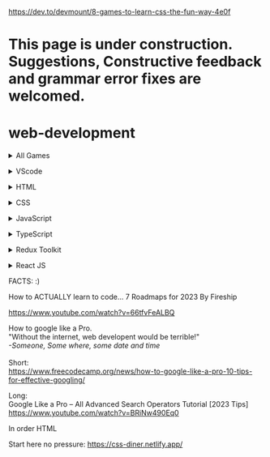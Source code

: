 
https://dev.to/devmount/8-games-to-learn-css-the-fun-way-4e0f
# This page is under construction. Suggestions, Constructive feedback and grammar error fixes are welcomed.
# web-development

<details><summary>All Games</summary><pre>

Coming soon... some games are inside of the other dropdowns 

</pre></details>

<details><summary>VScode</summary><pre>

  # Visual Studio Code or VScode: 

    Vscode Landing Page
    https://code.visualstudio.com/ 

## Videos:
   ### How to install Visual Studio Code on Windows 10/11 [ 2023 Update ] Complete Guide

    https://www.youtube.com/watch?v=JPZsB_6yHVo

   ### Detailed
   https://code.visualstudio.com/docs/introvideos/basics

</pre></details>

<details><summary>HTML</summary><pre>

### Getting Started

## HTML and CSS Road Map
   HTML and CSS Roadmap for Beginners in 2022
   https://www.youtube.com/watch?v=6pZdQpPe8zU

# Game
## Play a game to learn or Watch the videos
Nester: A game of nesting HTML code | Trailer
https://www.youtube.com/watch?v=BrHxowQQmmY

HTML Video Game website:
https://codepip.com/games/nester/

# Video
## Short Video
HTML Tutorial - How to Make a Super Simple Website
https://www.youtube.com/watch?v=PlxWf493en4

## Long Video
HTML Full Course for Beginners | Complete All-in-One Tutorial | 4 Hours
https://www.youtube.com/watch?v=mJgBOIoGihA

#### Detailed -fill

### Project 
HTML5 Website Project for Beginners | First HTML Project Tutorial
https://www.youtube.com/watch?v=T5PD8ofhiug

### Test Yourself websites -fill
### Job Requirment -fill
### LinkedIn Jobs -fill
</pre></details>
<!-- End HTML -->
<details><summary>CSS</summary><pre>

## HTML and CSS Road Map
   HTML and CSS Roadmap for Beginners in 2022
   https://www.youtube.com/watch?v=6pZdQpPe8zU

## Getting Started -fill

## Games
CSS Diner Game: https://flukeout.github.io/ 
CSS Diner Game: Solutions:https://www.youtube.com/watch?v=SbYdwj5lito

CSS Video Game website:
CSS Scoops: A game for learning CSS selectors | Trailer
https://codepip.com/games/css-scoops/

Selector Showdown: A game about CSS selector specificity | Trailer
https://codepip.com/games/selector-showdown/

Flexbox Froggy: A game for learning CSS flexbox | Trailer
https://codepip.com/games/flexbox-froggy/

Flexbox Froggy: Solution
https://www.youtube.com/watch?v=g0G0BiYm3lE

## Videos:

   ### Short
   Learn CSS in 20 Minutes
   https://www.youtube.com/watch?v=1PnVor36_40

   ### Long
   CSS Full Course for Beginners | Complete All-in-One Tutorial | 11 Hours
   https://www.youtube.com/watch?v=n4R2E7O-Ngo

   ### Detailed -fill
### Project 
    https://www.youtube.com/playlist?list=PL4cUxeGkcC9ivBf_eKCPIAYXWzLlPAm6G
## Online Learning Platform -fill
## Project -fill 
## Test Yourself websites -fill
## Job Requirment -fill
## LinkedIn Jobs -fill
</pre></details>
<!-- End CSS -->

<details><summary>JavaScript </summary><pre>

## Road Map 
https://www.youtube.com/watch?v=Ar9mGfmsgtM

## Getting Started -fill
## Games
Disarray: A game for learning JavaScript array methods | Trailer
https://codepip.com/games/disarray/

# Find another Javascript game

Not playable as of 01/05/2023
https://codepip.com/games/css-scopes/

## Videos
Short 
100+ JavaScript Concepts you Need to Know
https://www.youtube.com/watch?v=lkIFF4maKMU

Long
JavaScript Full Course for Beginners | Complete All-in-One Tutorial | 8 Hours
https://www.youtube.com/watch?v=EfAl9bwzVZk

### Detailed Topics

Theory and crash course (Repeatly watch until known.)
https://www.youtube.com/watch?v=lkIFF4maKMU

## Online Learning Platform -fill

## Project
Code Tetris: JavaScript Tutorial for Beginners
https://www.youtube.com/watch?v=rAUn1Lom6dw

## Test Yourself websites -fill
## Job Requirment -fill
## LinkedIn Jobs -fill
</pre></details>
<!-- End JavaScript -->

<details><summary>TypeScript</summary><pre> 


<!-- End TypeScript -->
## Road Map -fill
## Getting Started -fill
## Games -fill
   ### Games Video -fill
   ### Games Web Site -fill
## Videos
Theory and crash course (Repeatly watch until known.)
Short
TypeScript in 100 Seconds
https://www.youtube.com/watch?v=zQnBQ4tB3ZA

Long 
Typescript for Beginners
https://www.youtube.com/watch?v=MOO5vrtTUTE&list=PL0Zuz27SZ-6NS8GXt5nPrcYpust89zq_b&index=1

### Detailed -fill
## Online Learning Platform -fill
## Project -fill 
## Test Yourself websites -fill
## Job Requirment -fill
## LinkedIn Jobs -fill
</pre></details>

<details><summary>Redux Toolkit</summary><pre>
Redux (Toolkit) in 100 Seconds
https://www.youtube.com/watch?v=_shA5Xwe8_4
<!-- End Redux and Redux Toolkit -->

## Road Map -fill
## Getting Started -fill
## Games -fill
   ### Games Video -fill
   ### Games Web Site -fill
## Videos:  -fill
   ### Short -fill
   ### Long -fill
   ### Detailed -fill
## Online Learning Platform -fill
## Project -fill 
## Test Yourself websites -fill
## Job Requirment -fill
## LinkedIn Jobs -fill
</pre></details>

<details><summary>React JS</summary><pre>
React JS Full Course for Beginners | Complete All-in-One Tutorial | 9 Hours
https://www.youtube.com/watch?v=RVFAyFWO4go

React Redux Full Course for Beginners | Redux Toolkit Complete Tutorial
https://www.youtube.com/watch?v=NqzdVN2tyvQ

Let’s Learn Modern Redux!
Intented outcome.
https://www.youtube.com/watch?v=9zySeP5vH9c

React:
https://www.youtube.com/watch?v=9zySeP5vH9c

## Road Map -fill
## Getting Started -fill
## Games -fill
   ### Games Video -fill
   ### Games Web Site -fill
## Videos:  -fill
   ### Short -fill
   ### Long -fill
   ### Detailed -fill
## Online Learning Platform -fill
## Project -fill 
## Test Yourself websites -fill
## Job Requirment -fill
## LinkedIn Jobs -fill
</pre></details>
<!-- End React -->

FACTS: :) 

How to ACTUALLY learn to code... 7 Roadmaps for 2023
By Fireship

https://www.youtube.com/watch?v=66tfvFeALBQ

How to google like a Pro.<br />
"Without the internet, web developent would be terrible!"
 <br />
<i> -Someone, Some where, some date and time</i>
 <br /><br />
Short:<br />
https://www.freecodecamp.org/news/how-to-google-like-a-pro-10-tips-for-effective-googling/

Long:<br />
Google Like a Pro – All Advanced Search Operators Tutorial [2023 Tips]
https://www.youtube.com/watch?v=BRiNw490Eq0

In order
HTML

Start here no pressure: https://css-diner.netlify.app/






